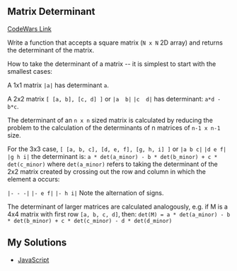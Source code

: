## Matrix Determinant 
[CodeWars Link](https://www.codewars.com/kata/52a382ee44408cea2500074c)

Write a function that accepts a square matrix (`N x N` 2D array) and returns the determinant of the matrix.

How to take the determinant of a matrix -- it is simplest to start with the smallest cases:

A 1x1 matrix `|a|` has determinant `a`.

A 2x2 matrix `[ [a, b], [c, d] ]` or
`|a  b|`
`|c  d|`
has determinant: `a*d - b*c`.

The determinant of an `n x n` sized matrix is calculated by reducing the problem to the calculation of the determinants of n matrices of `n-1 x n-1` size.

For the 3x3 case, `[ [a, b, c], [d, e, f], [g, h, i] ]` or
`|a b c|`
`|d e f|`
`|g h i|`
the determinant is: `a * det(a_minor) - b * det(b_minor) + c * det(c_minor)` where `det(a_minor)`
refers to taking the determinant of the 2x2 matrix created by crossing out the row and column
in which the element a occurs:

`|- - -|`
`|- e f|`
`|- h i|`
Note the alternation of signs.

The determinant of larger matrices are calculated analogously, e.g. if M is a 4x4 matrix with first row `[a, b, c, d]`, then: `det(M) = a * det(a_minor) - b * det(b_minor) + c * det(c_minor) - d * det(d_minor)`

## My Solutions
- [JavaScript](Matrix-Determinant.js)